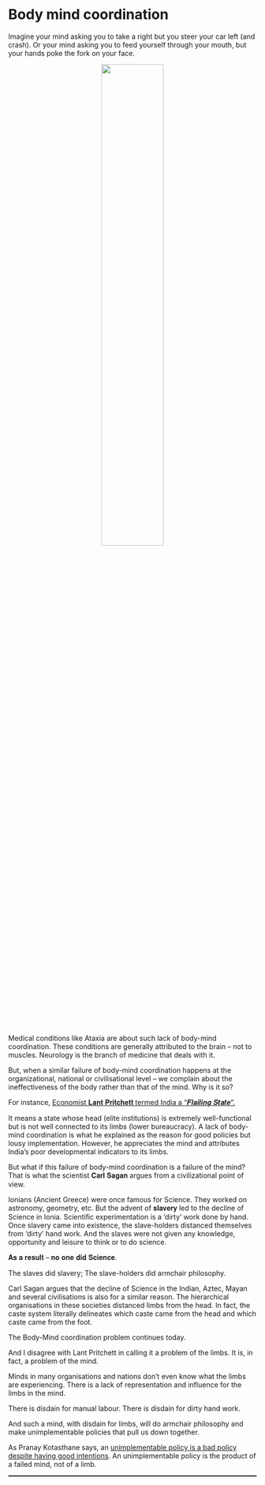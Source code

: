 # Body mind coordination

Imagine your mind asking you to take a right but you steer your car left (and crash). Or your mind asking you to feed yourself through your mouth, but your hands poke the fork on your face.
<div style="text-align: center"><img src="body-mind-coordination/poking.webp" width="50%"/></div>

Medical conditions like Ataxia are about such lack of body-mind coordination. These conditions are generally attributed to the brain – not to muscles. Neurology is the branch of medicine that deals with it.

But, when a similar failure of body-mind coordination happens at the organizational, national or civilisational level – we complain about the ineffectiveness of the body rather than that of the mind. Why is it so?

For instance, [Economist 𝐋𝐚𝐧𝐭 𝐏𝐫𝐢𝐭𝐜𝐡𝐞𝐭𝐭 termed India a “𝑭𝒍𝒂𝒊𝒍𝒊𝒏𝒈 𝑺𝒕𝒂𝒕𝒆”.](https://dash.harvard.edu/handle/1/4449106)

It means a state whose head (elite institutions) is extremely well-functional but is not well connected to its limbs (lower bureaucracy). A lack of body-mind coordination is what he explained as the reason for good policies but lousy implementation. However, he appreciates the mind and attributes India’s poor developmental indicators to its limbs.

But what if this failure of body-mind coordination is a failure of the mind? That is what the scientist 𝐂𝐚𝐫𝐥 𝐒𝐚𝐠𝐚𝐧 argues from a civilizational point of view.

Ionians (Ancient Greece) were once famous for Science. They worked on astronomy, geometry, etc. But the advent of 𝐬𝐥𝐚𝐯𝐞𝐫𝐲 led to the decline of Science in Ionia. Scientific experimentation is a ‘dirty’ work done by hand. Once slavery came into existence, the slave-holders distanced themselves from ‘dirty’ hand work. And the slaves were not given any knowledge, opportunity and leisure to think or to do science.

𝐀𝐬 𝐚 𝐫𝐞𝐬𝐮𝐥𝐭 – 𝐧𝐨 𝐨𝐧𝐞 𝐝𝐢𝐝 𝐒𝐜𝐢𝐞𝐧𝐜𝐞.

The slaves did slavery; The slave-holders did armchair philosophy.

Carl Sagan argues that the decline of Science in the Indian, Aztec, Mayan and several civilisations is also for a similar reason. The hierarchical organisations in these societies distanced limbs from the head. In fact, the caste system literally delineates which caste came from the head and which caste came from the foot.

The Body-Mind coordination problem continues today.

And I disagree with Lant Pritchett in calling it a problem of the limbs. It is, in fact, a problem of the mind.

Minds in many organisations and nations don’t even know what the limbs are experiencing. There is a lack of representation and influence for the limbs in the mind.

There is disdain for manual labour. There is disdain for dirty hand work.

And such a mind, with disdain for limbs, will do armchair philosophy and make unimplementable policies that pull us down together.

As Pranay Kotasthane says, an [unimplementable policy is a bad policy despite having good intentions](https://www.youtube.com/watch?v=z2LPvOkwSdU&t=5s). An unimplementable policy is the product of a failed mind, not of a limb.
<hr style="border:1px solid gray">
